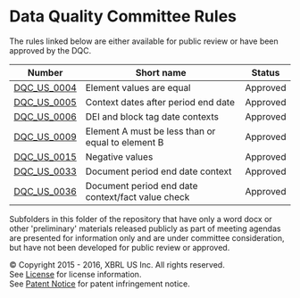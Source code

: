# Data Quality Committee Rules

The rules linked below are either available for public review or have been approved by the DQC.

| Number | Short name | Status |
| ----- | ----- | ----- |
| [DQC_US_0004](DQC_US_0004/DQC_0004.md) | Element values are equal | Approved |
| [DQC_US_0005](DQC_US_0005/DQC_0005.md) | Context dates after period end date | Approved |
| [DQC_US_0006](DQC_US_0006/DQC_0006.md) | DEI and block tag date contexts | Approved |
| [DQC_US_0009](DQC_US_0009/DQC_0009.md) | Element A must be less than or equal to element B | Approved |
| [DQC_US_0015](DQC_US_0015/DQC_0015.md) | Negative values | Approved |
| [DQC_US_0033](DQC_US_0033/DQC_0033.md) | Document period end date context | Approved |
| [DQC_US_0036](DQC_US_0036/DQC_0036.md) | Document period end date context/fact value check | Approved |

Subfolders in this folder of the repository that have only a word docx or other 'preliminary' materials released publicly as part of meeting agendas are presented for information only and are under committee consideration, but have not been developed for public review or approved.

© Copyright 2015 - 2016, XBRL US Inc. All rights reserved.   
See [License](../License.md) for license information.  
See [Patent Notice](../PatentNotice.md) for patent infringement notice.
